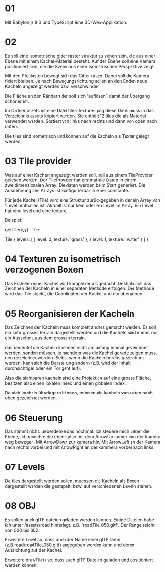 
# 01 

Mit Babylon.js 8.0 und TypeScript eine 3D-Web-Applikation.

# 02

Es soll eine isometrische gitter raster struktur zu
sehen sein, die aus einer Ebene mit einem
Kachel-Material besteht. Auf der Ebene soll
eine Kamera positioniert sein, die die Szene
aus einer isometrischen Perspektive zeigt.

Mit den Pfeiltasten bewegt sich das Gitter raster.
Dabei soll die Kamera fixiert bleiben. Je nach
Bewegungsrichtung sollen an den Enden neue Kacheln
angezeigt werden bzw. verschwinden. 

Die Fläche an den Rändern der soll sich 'auflösen',
damit der Übergang schöner ist.

Im Ordner assets ist eine Datei tiles-textures.png
diese Datei muss in das Verzeichnis assets kopiert 
werden. Sie enthält 12 tiles die als Material verwendet
werden. Sortiert von links nach rechts und dann von oben nach unten:

Die tiles sind isometrisch und können auf die Kacheln
als Textur gelegt werden.

# 03 Tile provider

Was auf einer Kachen angezeigt werden soll, soll aus einem
TileProvider gelesen werden. Der TileProvider hat erstmal 
alle Daten in einem zweidimensionalen Array. Die daten werden
beim Start generiert. Die Ausdehnung des Arrays ist konfigurierbar
in einer constante.

Für jede Kachel (Tile) wird eine Struktur zurückgegeben in der ein Array
von 'Level' enthalten ist. Aktuell ist nur kein oder ein Level im Array.
Ein Level hat eine level und eine texture.

Beispiel:

getTile(x,y) : Tile

Tile {
    levels: [
        {
            level: 0,
            texture: 'grass'
        },
        {
            level: 1,
            texture: 'water'
        }
    ]
}




# 04 Texturen zu isometrisch verzogenen Boxen

Das Erstellen einer Kachel wird komplexer als gedacht.
Deshalb soll das Zeichnen der Kacheln in einer separaten
Methode erfolgen. Der Methode wird das Tile objekt,
die Coordinaten der Kachel und ctx übergeben. 


# 05 Reorganisieren der Kacheln

Das Zeichnen der Kacheln muss komplett anders gemacht werden.
Es soll ein sehr grosses terrain dargestellt werden und die
Kacheln sind immer nur ein Ausschnitt aus dem grossen terrain.

das bedeutet die Kacheln koennen nicht am anfang einmal gezeichnet werden,
sonden müssen, je nachdem was die Kachel gerade zeigen muss, neu gezeichnet 
werden. Selbst wenn die Kacheln bereits gezeichnet wurden, kann sich die 
Darstellung ändern (z.B. wird der Inhalt durchsichtiger oder ein Tor geht auf).

Also die sichtbaren kacheln sind eine Projektion auf eine grosse Fläche, besitzen
also einen lokalen index und einen globalen index.

Da sich kacheln überlagern können, müssen die kacheln von unten nach oben
gezeichnet werden.

# 06 Steuerung

Das stimmt nicht. ueberdenke das nochmal. Ich steuere mich ueber die Ebene, ich moechte die 
ebene also mit dem ArrowUp immer con der kamera weg bewegen. Mit ArrowDown zur kamera hin. 
Mit ArrowLeft an der Kamera nach rechts vorbei und mit ArrowRight an der kammera vorbei nach links.

# 07 Levels

Da tiles dargestellt werden sollen, muessen die Kacheln
als Boxen dargestellt werden die gestapelt, bzw. auf verschiedenen
Leveln stehen.

# 08 OBJ

Es sollen auch glTF dateien geladen werden können. Einige Dateien habe ich unter
/assets/road hinterlegt. z.B. 'roadTile_050.gltf'. Der Range reicht von 000 bis 302.

Erweitere Level so, dass auch der Name einer glTF Datei (z.B.road/roadTile_050.gltf) angegeben
werden kann und deren Ausrichtung auf der Kachel.

Erweitere drawTile() so, dass auch glTF Dateien geladen und positioniert werden können.





